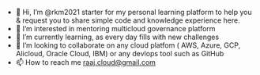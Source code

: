- 👋 Hi, I’m @rkm2021 starter for my personal learning platform to help you & request you to share simple code and knowledge experience here. 
- 👀 I’m interested in mentoring multicloud governance platform
- 🌱 I’m currently learning, as every day fills with new challenges
- 💞️ I’m looking to collaborate on any cloud platfom ( AWS, Azure, GCP, Alicloud, Oracle Cloud, IBM) or any devlops tool such as GitHub
- 📫 How to reach me raaj.cloud@gmail.com

<!---
rkm2021/rkm2021 is a ✨ special ✨ repository because its `README.md` (this file) appears on your GitHub profile.
You can click the Preview link to take a look at your changes.
--->
